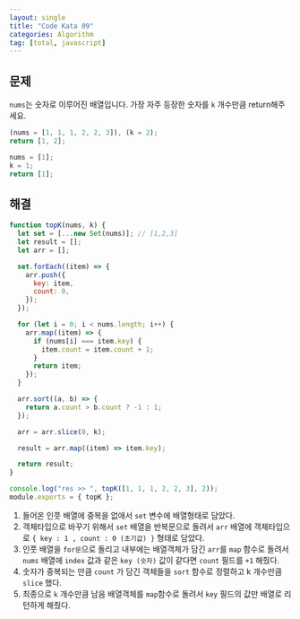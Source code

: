 ```yaml
---
layout: single
title: "Code Kata 09"
categories: Algorithm
tag: [total, javascript]
---
```


## 문제

`nums`는 숫자로 이루어진 배열입니다. 가장 자주 등장한 숫자를 `k` 개수만큼 return해주세요.

```jsx
(nums = [1, 1, 1, 2, 2, 3]), (k = 2);
return [1, 2];

nums = [1];
k = 1;
return [1];
```

## 해결

```jsx
function topK(nums, k) {
  let set = [...new Set(nums)]; // [1,2,3]
  let result = [];
  let arr = [];

  set.forEach((item) => {
    arr.push({
      key: item,
      count: 0,
    });
  });

  for (let i = 0; i < nums.length; i++) {
    arr.map((item) => {
      if (nums[i] === item.key) {
        item.count = item.count + 1;
      }
      return item;
    });
  }

  arr.sort((a, b) => {
    return a.count > b.count ? -1 : 1;
  });

  arr = arr.slice(0, k);

  result = arr.map((item) => item.key);

  return result;
}

console.log("res >> ", topK([1, 1, 1, 2, 2, 3], 2));
module.exports = { topK };
```

1. 들어온 인풋 배열에 중복을 없애서 `set` 변수에 배열형태로 담았다.
2. 객체타입으로 바꾸기 위해서 `set` 배열을 반복문으로 돌려서 `arr` 배열에 객체타입으로 `{ key : 1 , count : 0 (초기값) }` 형태로 담았다.
3. 인풋 배열을 `for문`으로 돌리고 내부에는 배열객체가 담긴 `arr`를 `map` 함수로 돌려서 `nums` 배열에 `index` 값과 같은 `key (숫자)` 값이 같다면 `count` 필드를 `+1` 해줬다.
4. 숫자가 중복되는 만큼 `count` 가 담긴 객체들을 `sort` 함수로 정렬하고 k 개수만큼 `slice` 했다.
5. 최종으로 `k` 개수만큼 남음 배열객체를 `map`함수로 돌려서 `key` 필드의 값만 배열로 리턴하게 해줬다.
